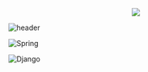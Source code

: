 <p align="center"><img src="https://user-images.githubusercontent.com/24632817/91653139-edb32e80-ead8-11ea-9ac8-0c71d82f8625.gif"></p>


![header](https://capsule-render.vercel.app/api?type=waving&color=auto&customColorList=19&height=300&section=header&text=Junyoung%20Kim&fontSize=90&desc=I%20can%20do%20this%20all%20day.&descAlign=50&descAlignY=70)

<p align=""><img alt="Spring" src ="https://img.shields.io/badge/=Spring-6DB33F.svg?&style=for-the-badge&logo=Spring&logoColor=white"/></p>
<p align=""><img alt="Django" src ="https://img.shields.io/badge/=Django-092E20.svg?&style=for-the-badge&logo=Spring&logoColor=white"/></p>


